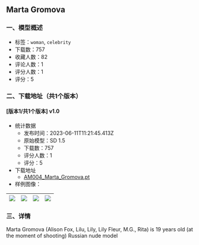 ## Marta Gromova
### 一、模型概述

- 标签：`woman`, `celebrity`
- 下载数：757
- 收藏人数：82
- 评论人数：1
- 评分人数：1
- 评分：5

### 二、下载地址（共1个版本）

#### [版本1/共1个版本] v1.0

- 统计数据
  - 发布时间：2023-06-11T11:21:45.413Z
  - 原始模型：SD 1.5
  - 下载数：757
  - 评分人数：1
  - 评分：5
- 下载地址
  - [AM004_Marta_Gromova.pt](https://civitai.com/api/download/models/93726)
- 样例图像：

| <img src="https://image.civitai.com/xG1nkqKTMzGDvpLrqFT7WA/92e37561-945d-4de7-be91-c4100059b536/width=450/1107986.jpeg" /> | <img src="https://image.civitai.com/xG1nkqKTMzGDvpLrqFT7WA/9e8c7ef3-33ad-4cb8-9393-fe0175a5c5da/width=450/1107987.jpeg" /> | <img src="https://image.civitai.com/xG1nkqKTMzGDvpLrqFT7WA/5884d2bf-2179-4fca-bdce-cb245a6281b3/width=450/1107989.jpeg" /> | <img src="https://image.civitai.com/xG1nkqKTMzGDvpLrqFT7WA/f894186e-ebb9-4f4d-ba6a-2df50209edb0/width=450/1107990.jpeg" /> |
| ---- | ---- | ---- | ---- |


### 三、详情
<p>Marta Gromova (Alison Fox, Lilu, Lily, Lily Fleur, M.G., Rita) is 19 years old (at the moment of shooting) Russian nude model</p>